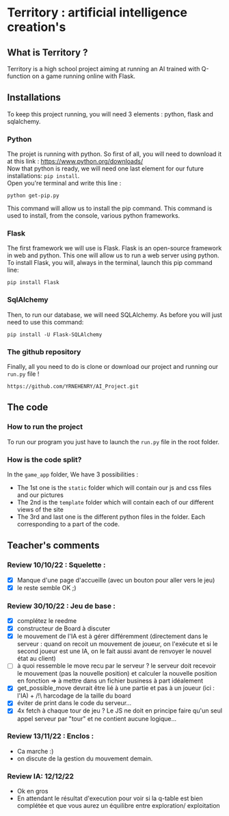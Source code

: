 # Territory : artificial intelligence creation's

## What is Territory ?
Territory is a high school project aiming at running an AI trained with Q-function on a game running online with Flask.

## Installations
To keep this project running, you will need 3 elements : python, flask and sqlalchemy.

### Python
The projet is running with python. So first of all, you will need to download it at this link : https://www.python.org/downloads/
<br>Now that python is ready, we will need one last element for our future installations: `pip install`.
<br>Open you're terminal and write this line :

    python get-pip.py    
This command will allow us to install the pip command. This command is used to install, from the console, various python frameworks.

### Flask
The first framework we will use is Flask. Flask is an open-source framework in web and python. This one will allow us to run a web server using python.
<br>To install Flask, you will, always in the terminal, launch this pip command line:

    pip install Flask
### SqlAlchemy
Then, to run our database, we will need SQLAlchemy. As before you will just need to use this command:

    pip install -U Flask-SQLAlchemy
### The github repository
Finally, all you need to do is clone or download our project and running our `run.py` file !


    https://github.com/YRNEHENRY/AI_Project.git

## The code

### How to run the project
To run our program you just have to launch the `run.py` file in the root folder.

### How is the code split?
In the `game_app` folder, We have 3 possibilities :
- The 1st one is the `static` folder which will contain our js and css files and our pictures
- The 2nd is the `template` folder which will contain each of our different views of the site
- The 3rd and last one is the different python files in the folder. Each corresponding to a part of the code.

## Teacher's comments
### Review 10/10/22 : Squelette :
- [x] Manque d'une page d'accueille (avec un bouton pour aller vers le jeu)
- [x] le reste semble OK ;)

### Review 30/10/22 : Jeu de base :
- [x] complétez le reedme
- [x] constructeur de Board à discuter
- [x] le mouvement de l'IA est à gérer différemment (directement dans le serveur : quand on recoit un mouvement de joueur, on l'exécute et si le second joueur est une IA, on le fait aussi avant de renvoyer le nouvel état au client)
- [ ] à quoi ressemble le move recu par le serveur ? le serveur doit recevoir le mouvement (pas la nouvelle position) et calculer la nouvelle position en fonction => à mettre dans un fichier business à part idéalement
- [x] get_possible_move devrait être lié à une partie et pas à un joueur (ici : l'IA) + /!\ harcodage de la taille du board
- [x] éviter de print dans le code du serveur... 
- [x] 4x fetch à chaque tour de jeu ? Le JS ne doit en principe faire qu'un seul appel serveur par "tour" et ne contient aucune logique...

### Review 13/11/22 : Enclos :
- Ca marche :)
- on discute de la gestion du mouvement demain.


### Review IA: 12/12/22
 - Ok en gros 
 - En attendant le résultat d'execution pour voir si la q-table est bien complétée et que vous aurez un équilibre entre exploration/ exploitation
